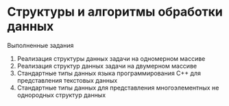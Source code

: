 # Структуры и алгоритмы обработки данных

Выполненные задания
1. Реализация структуры данных задачи на одномерном массиве
2. Реализация структур данных задачи на двумерном массиве
3. Стандартные типы данных языка программирования С++ для представления текстовых данных
4. Стандартные типы данных для представления многоэлементных не однородных структур данных
